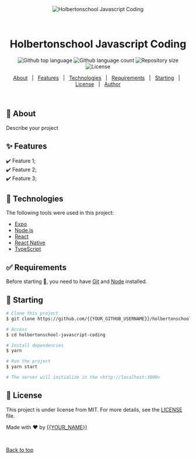 <div align="center" id="top"> 
  <img src="./.github/app.gif" alt="Holbertonschool Javascript Coding" />

  &#xa0;

  <!-- <a href="https://holbertonschooljavascriptcoding.netlify.app">Demo</a> -->
</div>

<h1 align="center">Holbertonschool Javascript Coding</h1>

<p align="center">
  <img alt="Github top language" src="https://img.shields.io/github/languages/top/{{YOUR_GITHUB_USERNAME}}/holbertonschool-javascript-coding?color=56BEB8">

  <img alt="Github language count" src="https://img.shields.io/github/languages/count/{{YOUR_GITHUB_USERNAME}}/holbertonschool-javascript-coding?color=56BEB8">

  <img alt="Repository size" src="https://img.shields.io/github/repo-size/{{YOUR_GITHUB_USERNAME}}/holbertonschool-javascript-coding?color=56BEB8">

  <img alt="License" src="https://img.shields.io/github/license/{{YOUR_GITHUB_USERNAME}}/holbertonschool-javascript-coding?color=56BEB8">

  <!-- <img alt="Github issues" src="https://img.shields.io/github/issues/{{YOUR_GITHUB_USERNAME}}/holbertonschool-javascript-coding?color=56BEB8" /> -->

  <!-- <img alt="Github forks" src="https://img.shields.io/github/forks/{{YOUR_GITHUB_USERNAME}}/holbertonschool-javascript-coding?color=56BEB8" /> -->

  <!-- <img alt="Github stars" src="https://img.shields.io/github/stars/{{YOUR_GITHUB_USERNAME}}/holbertonschool-javascript-coding?color=56BEB8" /> -->
</p>

<!-- Status -->

<!-- <h4 align="center"> 
	🚧  Holbertonschool Javascript Coding 🚀 Under construction...  🚧
</h4> 

<hr> -->

<p align="center">
  <a href="#dart-about">About</a> &#xa0; | &#xa0; 
  <a href="#sparkles-features">Features</a> &#xa0; | &#xa0;
  <a href="#rocket-technologies">Technologies</a> &#xa0; | &#xa0;
  <a href="#white_check_mark-requirements">Requirements</a> &#xa0; | &#xa0;
  <a href="#checkered_flag-starting">Starting</a> &#xa0; | &#xa0;
  <a href="#memo-license">License</a> &#xa0; | &#xa0;
  <a href="https://github.com/{{YOUR_GITHUB_USERNAME}}" target="_blank">Author</a>
</p>

<br>

## :dart: About ##

Describe your project

## :sparkles: Features ##

:heavy_check_mark: Feature 1;\
:heavy_check_mark: Feature 2;\
:heavy_check_mark: Feature 3;

## :rocket: Technologies ##

The following tools were used in this project:

- [Expo](https://expo.io/)
- [Node.js](https://nodejs.org/en/)
- [React](https://pt-br.reactjs.org/)
- [React Native](https://reactnative.dev/)
- [TypeScript](https://www.typescriptlang.org/)

## :white_check_mark: Requirements ##

Before starting :checkered_flag:, you need to have [Git](https://git-scm.com) and [Node](https://nodejs.org/en/) installed.

## :checkered_flag: Starting ##

```bash
# Clone this project
$ git clone https://github.com/{{YOUR_GITHUB_USERNAME}}/holbertonschool-javascript-coding

# Access
$ cd holbertonschool-javascript-coding

# Install dependencies
$ yarn

# Run the project
$ yarn start

# The server will initialize in the <http://localhost:3000>
```

## :memo: License ##

This project is under license from MIT. For more details, see the [LICENSE](LICENSE.md) file.


Made with :heart: by <a href="https://github.com/{{YOUR_GITHUB_USERNAME}}" target="_blank">{{YOUR_NAME}}</a>

&#xa0;

<a href="#top">Back to top</a>
